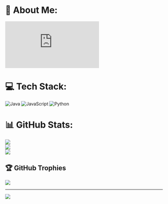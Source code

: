 # 💫 About Me:
<iframe src="https://tryhackme.com/api/v2/badges/public-profile?userPublicId=2833716" style='border:none;'></iframe><br>


# 💻 Tech Stack:
![Java](https://img.shields.io/badge/java-%23ED8B00.svg?style=for-the-badge&logo=openjdk&logoColor=white) ![JavaScript](https://img.shields.io/badge/javascript-%23323330.svg?style=for-the-badge&logo=javascript&logoColor=%23F7DF1E) ![Python](https://img.shields.io/badge/python-3670A0?style=for-the-badge&logo=python&logoColor=ffdd54)
# 📊 GitHub Stats:
![](https://github-readme-stats.vercel.app/api?username=ryzaxd&theme=dark&hide_border=false&include_all_commits=false&count_private=false)<br/>
![](https://nirzak-streak-stats.vercel.app/?user=ryzaxd&theme=dark&hide_border=false)<br/>
![](https://github-readme-stats.vercel.app/api/top-langs/?username=ryzaxd&theme=dark&hide_border=false&include_all_commits=false&count_private=false&layout=compact)

## 🏆 GitHub Trophies
![](https://github-profile-trophy.vercel.app/?username=ryzaxd&theme=radical&no-frame=false&no-bg=true&margin-w=4)

---
[![](https://visitcount.itsvg.in/api?id=ryzaxd&icon=0&color=0)](https://visitcount.itsvg.in)
